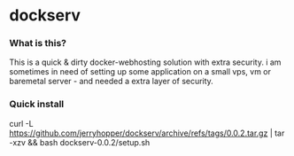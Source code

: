 # dockserv



### What is this?

This is a quick & dirty docker-webhosting solution with extra security. i am sometimes in need of setting up some application on a small vps, vm or baremetal server - and needed a extra layer of security.


### Quick install

  curl -L https://github.com/jerryhopper/dockserv/archive/refs/tags/0.0.2.tar.gz | tar -xzv  && bash dockserv-0.0.2/setup.sh
